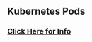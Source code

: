 ## Kubernetes Pods 

### [Click Here for Info](https://github.com/lerndevops/educka/tree/master/pods)

